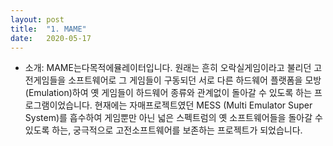 ```yaml
---
layout: post
title:  "1. MAME"
date:   2020-05-17
---
```


- 소개: MAME는다목적에뮬레이터입니다. 원래는 흔히 오락실게임이라고 불리던 고전게임들을 소프트웨어로 그 게임들이 구동되던 서로 다른 하드웨어 플랫폼을 모방(Emulation)하여 옛 게임들이 하드웨어 종류와 관계없이 돌아갈 수 있도록 하는 프로그램이었습니다.
현재에는 자매프로젝트였던 MESS (Multi Emulator Super System)를 흡수하여 게임뿐만 아닌 넓은 스펙트럼의 옛 소프트웨어들을 돌아갈 수 있도록 하는, 궁극적으로 고전소프트웨어를 보존하는 프로젝트가 되었습니다.
